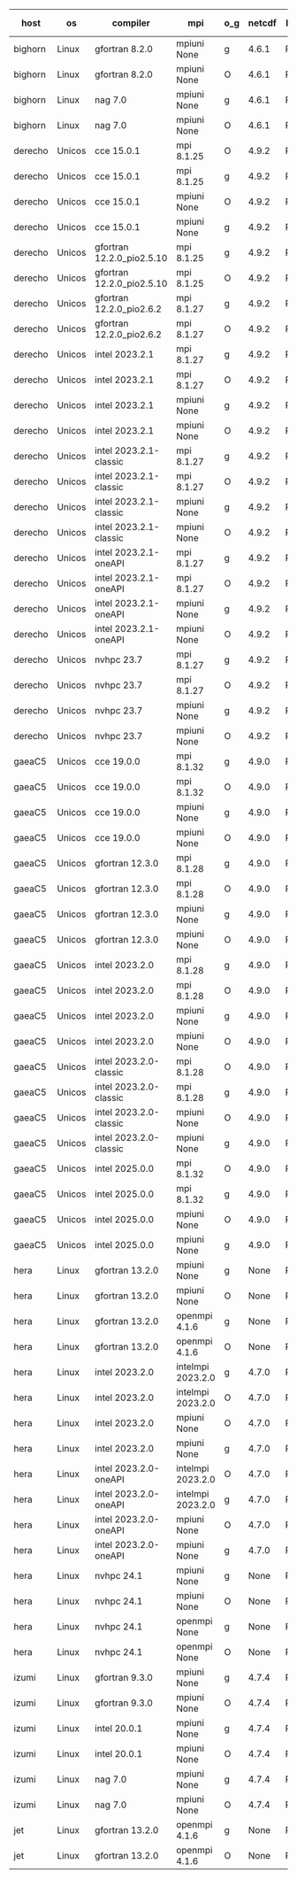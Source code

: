 

| host     | os       | compiler                              | mpi                      | o_g        | netcdf        | build       | u_pass          | u_fail          | s_pass            | s_fail            | e_pass             | e_fail             | nuopc_pass       | nuopc_fail       | artifacts link          |
|----------|----------|---------------------------------------|--------------------------|------------|---------------|-------------|-----------------|-----------------|-------------------|-------------------|--------------------|--------------------|------------------|------------------|-------------------------|
| bighorn | Linux | gfortran 8.2.0 | mpiuni None  | g | 4.6.1  | PASS | 12564 | 0 | 9 | 0 | 43 | 0 | None | None | <a href="https://github.com/esmf-org/esmf-test-artifacts/tree/44babc03550e66a1ba25c0fb76aa470101c4ab4f/develop/gfortran/8.2.0/g/mpiuni/None" target="_blank">44babc0</a> | 
| bighorn | Linux | gfortran 8.2.0 | mpiuni None  | O | 4.6.1  | PASS | 12564 | 0 | 9 | 0 | 43 | 0 | None | None | <a href="https://github.com/esmf-org/esmf-test-artifacts/tree/5c027366ddf967d6029d6ef962e9206b078982ee/develop/gfortran/8.2.0/O/mpiuni/None" target="_blank">5c02736</a> | 
| bighorn | Linux | nag 7.0 | mpiuni None  | g | 4.6.1  | PASS | 12564 | 0 | 9 | 0 | 43 | 0 | None | None | <a href="https://github.com/esmf-org/esmf-test-artifacts/tree/568cc943015caf14969e36ee9272012482963211/develop/nag/7.0/g/mpiuni/None" target="_blank">568cc94</a> | 
| bighorn | Linux | nag 7.0 | mpiuni None  | O | 4.6.1  | PASS | 12564 | 0 | 9 | 0 | 43 | 0 | None | None | <a href="https://github.com/esmf-org/esmf-test-artifacts/tree/5062848e96afafb4ab4cc757fe16ef9d82633275/develop/nag/7.0/O/mpiuni/None" target="_blank">5062848</a> | 
| derecho | Unicos | cce 15.0.1 | mpi 8.1.25  | O | 4.9.2  | PASS | 14156 | 79 | 51 | 0 | 81 | 0 | 57 | 0 | <a href="https://github.com/esmf-org/esmf-test-artifacts/tree/5e3419c44176f669d78c7935605e67c60e0ead16/develop/cce/15.0.1/O/mpi/8.1.25" target="_blank">5e3419c</a> | 
| derecho | Unicos | cce 15.0.1 | mpi 8.1.25  | g | 4.9.2  | PASS | 14036 | 199 | 51 | 0 | 81 | 0 | 57 | 0 | <a href="https://github.com/esmf-org/esmf-test-artifacts/tree/7514c49d3165e331ef1b8d30970f1093c92ae27c/develop/cce/15.0.1/g/mpi/8.1.25" target="_blank">7514c49</a> | 
| derecho | Unicos | cce 15.0.1 | mpiuni None  | O | 4.9.2  | PASS | 12328 | 236 | 9 | 0 | 43 | 0 | None | None | <a href="https://github.com/esmf-org/esmf-test-artifacts/tree/15664158bf88a0ca0a97c32614911df05b1bbd2a/develop/cce/15.0.1/O/mpiuni/None" target="_blank">1566415</a> | 
| derecho | Unicos | cce 15.0.1 | mpiuni None  | g | 4.9.2  | PASS | 12487 | 77 | 9 | 0 | 43 | 0 | None | None | <a href="https://github.com/esmf-org/esmf-test-artifacts/tree/4750571d4bdf3717bd9a8de42d493422dfa1c90b/develop/cce/15.0.1/g/mpiuni/None" target="_blank">4750571</a> | 
| derecho | Unicos | gfortran 12.2.0_pio2.5.10 | mpi 8.1.25  | g | 4.9.2  | PASS | 14235 | 0 | 51 | 0 | 81 | 0 | 57 | 0 | <a href="https://github.com/esmf-org/esmf-test-artifacts/tree/a4532014831cdf0335c163ce73c0a035068c8076/develop/gfortran/12.2.0_pio2.5.10/g/mpi/8.1.25" target="_blank">a453201</a> | 
| derecho | Unicos | gfortran 12.2.0_pio2.5.10 | mpi 8.1.25  | O | 4.9.2  | PASS | 14235 | 0 | 51 | 0 | 81 | 0 | 57 | 0 | <a href="https://github.com/esmf-org/esmf-test-artifacts/tree/a7a6791989f1a8edab89f40f85d508d688d3ef74/develop/gfortran/12.2.0_pio2.5.10/O/mpi/8.1.25" target="_blank">a7a6791</a> | 
| derecho | Unicos | gfortran 12.2.0_pio2.6.2 | mpi 8.1.27  | g | 4.9.2  | PASS | 14235 | 0 | 51 | 0 | 81 | 0 | 57 | 0 | <a href="https://github.com/esmf-org/esmf-test-artifacts/tree/a42fab73899bd2ff087720d96e7c73a59943ba77/develop/gfortran/12.2.0_pio2.6.2/g/mpi/8.1.27" target="_blank">a42fab7</a> | 
| derecho | Unicos | gfortran 12.2.0_pio2.6.2 | mpi 8.1.27  | O | 4.9.2  | PASS | 14235 | 0 | 51 | 0 | 81 | 0 | 57 | 0 | <a href="https://github.com/esmf-org/esmf-test-artifacts/tree/43e04fb00c567fb355c19d69a43ec9254dba84c6/develop/gfortran/12.2.0_pio2.6.2/O/mpi/8.1.27" target="_blank">43e04fb</a> | 
| derecho | Unicos | intel 2023.2.1 | mpi 8.1.27  | g | 4.9.2  | PASS | 14235 | 0 | 51 | 0 | 81 | 0 | 46 | 12 | <a href="https://github.com/esmf-org/esmf-test-artifacts/tree/ac63845d0e3ad5e6244b9c44dbcab8777dbb9a4e/develop/intel/2023.2.1/g/mpi/8.1.27" target="_blank">ac63845</a> | 
| derecho | Unicos | intel 2023.2.1 | mpi 8.1.27  | O | 4.9.2  | PASS | 14235 | 0 | 51 | 0 | 81 | 0 | 46 | 12 | <a href="https://github.com/esmf-org/esmf-test-artifacts/tree/749c1546bf88d4293b185ec2d8ad51d58bac2b15/develop/intel/2023.2.1/O/mpi/8.1.27" target="_blank">749c154</a> | 
| derecho | Unicos | intel 2023.2.1 | mpiuni None  | g | 4.9.2  | PASS | 12564 | 0 | 9 | 0 | 43 | 0 | None | None | <a href="https://github.com/esmf-org/esmf-test-artifacts/tree/a9b2d0af728b1e1eaef38e9195e307b237a5a89d/develop/intel/2023.2.1/g/mpiuni/None" target="_blank">a9b2d0a</a> | 
| derecho | Unicos | intel 2023.2.1 | mpiuni None  | O | 4.9.2  | PASS | 12564 | 0 | 9 | 0 | 43 | 0 | None | None | <a href="https://github.com/esmf-org/esmf-test-artifacts/tree/a70877ef2ec97c8e5bb5452e8272a7be34e1a7e6/develop/intel/2023.2.1/O/mpiuni/None" target="_blank">a70877e</a> | 
| derecho | Unicos | intel 2023.2.1-classic | mpi 8.1.27  | g | 4.9.2  | PASS | 14235 | 0 | 51 | 0 | 81 | 0 | 46 | 11 | <a href="https://github.com/esmf-org/esmf-test-artifacts/tree/7efdf17f4ef61d1ce031c95e2283ca7a7b63658d/develop/intel/2023.2.1-classic/g/mpi/8.1.27" target="_blank">7efdf17</a> | 
| derecho | Unicos | intel 2023.2.1-classic | mpi 8.1.27  | O | 4.9.2  | PASS | 14235 | 0 | 51 | 0 | 81 | 0 | 46 | 11 | <a href="https://github.com/esmf-org/esmf-test-artifacts/tree/9ad909936145cb0e97dff10dfdb7dd2de21bfb15/develop/intel/2023.2.1-classic/O/mpi/8.1.27" target="_blank">9ad9099</a> | 
| derecho | Unicos | intel 2023.2.1-classic | mpiuni None  | g | 4.9.2  | PASS | 12564 | 0 | 9 | 0 | 43 | 0 | None | None | <a href="https://github.com/esmf-org/esmf-test-artifacts/tree/80564ba0e63dd635294b487469357dbb996e76c9/develop/intel/2023.2.1-classic/g/mpiuni/None" target="_blank">80564ba</a> | 
| derecho | Unicos | intel 2023.2.1-classic | mpiuni None  | O | 4.9.2  | PASS | 12564 | 0 | 9 | 0 | 43 | 0 | None | None | <a href="https://github.com/esmf-org/esmf-test-artifacts/tree/d65f860996e83cf12c276a93864011b1f75c9451/develop/intel/2023.2.1-classic/O/mpiuni/None" target="_blank">d65f860</a> | 
| derecho | Unicos | intel 2023.2.1-oneAPI | mpi 8.1.27  | g | 4.9.2  | PASS | 14235 | 0 | 51 | 0 | 81 | 0 | 46 | 11 | <a href="https://github.com/esmf-org/esmf-test-artifacts/tree/9ecd7fa1cd8804edd92fb256138557984e60aca8/develop/intel/2023.2.1-oneAPI/g/mpi/8.1.27" target="_blank">9ecd7fa</a> | 
| derecho | Unicos | intel 2023.2.1-oneAPI | mpi 8.1.27  | O | 4.9.2  | PASS | 14235 | 0 | 50 | 1 | 81 | 0 | 46 | 11 | <a href="https://github.com/esmf-org/esmf-test-artifacts/tree/ab593fabc61026a689751fba9fbedbaecad439a7/develop/intel/2023.2.1-oneAPI/O/mpi/8.1.27" target="_blank">ab593fa</a> | 
| derecho | Unicos | intel 2023.2.1-oneAPI | mpiuni None  | g | 4.9.2  | PASS | 12564 | 0 | 9 | 0 | 43 | 0 | None | None | <a href="https://github.com/esmf-org/esmf-test-artifacts/tree/cc403b0ee3802e13ab48e020c8d3e60c045734d3/develop/intel/2023.2.1-oneAPI/g/mpiuni/None" target="_blank">cc403b0</a> | 
| derecho | Unicos | intel 2023.2.1-oneAPI | mpiuni None  | O | 4.9.2  | PASS | 12564 | 0 | 9 | 0 | 43 | 0 | None | None | <a href="https://github.com/esmf-org/esmf-test-artifacts/tree/5a00d9e7ca95847c0ad8085d04a8e776b45e9db0/develop/intel/2023.2.1-oneAPI/O/mpiuni/None" target="_blank">5a00d9e</a> | 
| derecho | Unicos | nvhpc 23.7 | mpi 8.1.27  | g | 4.9.2  | PASS | 14235 | 0 | 51 | 0 | 81 | 0 | 57 | 0 | <a href="https://github.com/esmf-org/esmf-test-artifacts/tree/40e75194c81a1806705774ec6b48a35ddb553135/develop/nvhpc/23.7/g/mpi/8.1.27" target="_blank">40e7519</a> | 
| derecho | Unicos | nvhpc 23.7 | mpi 8.1.27  | O | 4.9.2  | PASS | 14235 | 0 | 51 | 0 | 81 | 0 | 57 | 0 | <a href="https://github.com/esmf-org/esmf-test-artifacts/tree/a2d8ca9a57b6112ec7fa78e0c7764739e9528624/develop/nvhpc/23.7/O/mpi/8.1.27" target="_blank">a2d8ca9</a> | 
| derecho | Unicos | nvhpc 23.7 | mpiuni None  | g | 4.9.2  | PASS | 12564 | 0 | 9 | 0 | 43 | 0 | None | None | <a href="https://github.com/esmf-org/esmf-test-artifacts/tree/3376c159ab25dc2925a189c4828d770af4c71108/develop/nvhpc/23.7/g/mpiuni/None" target="_blank">3376c15</a> | 
| derecho | Unicos | nvhpc 23.7 | mpiuni None  | O | 4.9.2  | PASS | 12564 | 0 | 9 | 0 | 43 | 0 | None | None | <a href="https://github.com/esmf-org/esmf-test-artifacts/tree/fd06ab69047a892ebfc89a6828b965ddcbbcddc5/develop/nvhpc/23.7/O/mpiuni/None" target="_blank">fd06ab6</a> | 
| gaeaC5 | Unicos | cce 19.0.0 | mpi 8.1.32  | g | 4.9.0  | PASS | 10086 | 4149 | None | None | None | None | 56 | 1 | <a href="https://github.com/esmf-org/esmf-test-artifacts/tree/ae57c11b5bd7b7d0e28d05121260f476319515b2/develop/cce/19.0.0/g/mpi/8.1.32" target="_blank">ae57c11</a> | 
| gaeaC5 | Unicos | cce 19.0.0 | mpi 8.1.32  | O | 4.9.0  | PASS | 14175 | 60 | None | None | None | None | 56 | 1 | <a href="https://github.com/esmf-org/esmf-test-artifacts/tree/0507f49976518ec00d08a187b13b635ac26320f4/develop/cce/19.0.0/O/mpi/8.1.32" target="_blank">0507f49</a> | 
| gaeaC5 | Unicos | cce 19.0.0 | mpiuni None  | g | 4.9.0  | PASS | 8921 | 3643 | None | None | None | None | None | None | <a href="https://github.com/esmf-org/esmf-test-artifacts/tree/c2459a09b5a2f8c4fdd75f37f9d5aa8a3d36452d/develop/cce/19.0.0/g/mpiuni/None" target="_blank">c2459a0</a> | 
| gaeaC5 | Unicos | cce 19.0.0 | mpiuni None  | O | 4.9.0  | PASS | 12507 | 57 | None | None | None | None | None | None | <a href="https://github.com/esmf-org/esmf-test-artifacts/tree/ffa7b2394a6aa3df3a0d3010e3ccf7f2f422cebb/develop/cce/19.0.0/O/mpiuni/None" target="_blank">ffa7b23</a> | 
| gaeaC5 | Unicos | gfortran 12.3.0 | mpi 8.1.28  | g | 4.9.0  | PASS | 14235 | 0 | 51 | 0 | 81 | 0 | 57 | 0 | <a href="https://github.com/esmf-org/esmf-test-artifacts/tree/6b59ef6f25627ded2b181f27e0ed484d589b3d38/develop/gfortran/12.3.0/g/mpi/8.1.28" target="_blank">6b59ef6</a> | 
| gaeaC5 | Unicos | gfortran 12.3.0 | mpi 8.1.28  | O | 4.9.0  | PASS | 14235 | 0 | 51 | 0 | 81 | 0 | 57 | 0 | <a href="https://github.com/esmf-org/esmf-test-artifacts/tree/37afeb7441f8a7ebce543486937aa458aaf61f2e/develop/gfortran/12.3.0/O/mpi/8.1.28" target="_blank">37afeb7</a> | 
| gaeaC5 | Unicos | gfortran 12.3.0 | mpiuni None  | g | 4.9.0  | PASS | 12564 | 0 | 9 | 0 | 43 | 0 | None | None | <a href="https://github.com/esmf-org/esmf-test-artifacts/tree/5437c0b3d7d938635739f024d3fc263a7d3c0a66/develop/gfortran/12.3.0/g/mpiuni/None" target="_blank">5437c0b</a> | 
| gaeaC5 | Unicos | gfortran 12.3.0 | mpiuni None  | O | 4.9.0  | PASS | 12564 | 0 | 9 | 0 | 43 | 0 | None | None | <a href="https://github.com/esmf-org/esmf-test-artifacts/tree/0d6ef577a9ba16993c5776adf68790f94b00dbc3/develop/gfortran/12.3.0/O/mpiuni/None" target="_blank">0d6ef57</a> | 
| gaeaC5 | Unicos | intel 2023.2.0 | mpi 8.1.28  | g | 4.9.0  | PASS | 14235 | 0 | 51 | 0 | 81 | 0 | 46 | 11 | <a href="https://github.com/esmf-org/esmf-test-artifacts/tree/d9dc2ef46622fa800ff2afea899c1277a5ad7f88/develop/intel/2023.2.0/g/mpi/8.1.28" target="_blank">d9dc2ef</a> | 
| gaeaC5 | Unicos | intel 2023.2.0 | mpi 8.1.28  | O | 4.9.0  | PASS | 14235 | 0 | 51 | 0 | 81 | 0 | 46 | 11 | <a href="https://github.com/esmf-org/esmf-test-artifacts/tree/aa9ac1b7b0c3718cdbb813b8e494175c44171b88/develop/intel/2023.2.0/O/mpi/8.1.28" target="_blank">aa9ac1b</a> | 
| gaeaC5 | Unicos | intel 2023.2.0 | mpiuni None  | g | 4.9.0  | PASS | 12564 | 0 | 9 | 0 | 43 | 0 | None | None | <a href="https://github.com/esmf-org/esmf-test-artifacts/tree/dbbfb7df309e5b5ea6345f52eb166ea94f2e74b6/develop/intel/2023.2.0/g/mpiuni/None" target="_blank">dbbfb7d</a> | 
| gaeaC5 | Unicos | intel 2023.2.0 | mpiuni None  | O | 4.9.0  | PASS | 12564 | 0 | 9 | 0 | 43 | 0 | None | None | <a href="https://github.com/esmf-org/esmf-test-artifacts/tree/d41c643cbde91319bbca5b90eacdf31a2d0d0c34/develop/intel/2023.2.0/O/mpiuni/None" target="_blank">d41c643</a> | 
| gaeaC5 | Unicos | intel 2023.2.0-classic | mpi 8.1.28  | O | 4.9.0  | PASS | 14235 | 0 | 51 | 0 | 81 | 0 | 46 | 11 | <a href="https://github.com/esmf-org/esmf-test-artifacts/tree/d1d702b3faaa40aca977e961b287a7ae1db80e02/develop/intel/2023.2.0-classic/O/mpi/8.1.28" target="_blank">d1d702b</a> | 
| gaeaC5 | Unicos | intel 2023.2.0-classic | mpi 8.1.28  | g | 4.9.0  | PASS | 14235 | 0 | 51 | 0 | 81 | 0 | 46 | 11 | <a href="https://github.com/esmf-org/esmf-test-artifacts/tree/05afd0c09da557098861ff970fa1a12fb9ec0a39/develop/intel/2023.2.0-classic/g/mpi/8.1.28" target="_blank">05afd0c</a> | 
| gaeaC5 | Unicos | intel 2023.2.0-classic | mpiuni None  | O | 4.9.0  | PASS | 12564 | 0 | 9 | 0 | 43 | 0 | None | None | <a href="https://github.com/esmf-org/esmf-test-artifacts/tree/ac15773a56a0bdf607bbbfdb2d5360f00a31d184/develop/intel/2023.2.0-classic/O/mpiuni/None" target="_blank">ac15773</a> | 
| gaeaC5 | Unicos | intel 2023.2.0-classic | mpiuni None  | g | 4.9.0  | PASS | 12564 | 0 | 9 | 0 | 43 | 0 | None | None | <a href="https://github.com/esmf-org/esmf-test-artifacts/tree/e7904d3ee11b441fb485be0edd26cdc945ca49b8/develop/intel/2023.2.0-classic/g/mpiuni/None" target="_blank">e7904d3</a> | 
| gaeaC5 | Unicos | intel 2025.0.0 | mpi 8.1.32  | O | 4.9.0  | PASS | 14235 | 0 | 51 | 0 | 81 | 0 | 46 | 11 | <a href="https://github.com/esmf-org/esmf-test-artifacts/tree/f11e11b1d902ab1ee9ec813ab6e305128931f31f/develop/intel/2025.0.0/O/mpi/8.1.32" target="_blank">f11e11b</a> | 
| gaeaC5 | Unicos | intel 2025.0.0 | mpi 8.1.32  | g | 4.9.0  | PASS | 14235 | 0 | 51 | 0 | 81 | 0 | 46 | 11 | <a href="https://github.com/esmf-org/esmf-test-artifacts/tree/ce1f38810ab1d735dc69d652b62c48cde9213eea/develop/intel/2025.0.0/g/mpi/8.1.32" target="_blank">ce1f388</a> | 
| gaeaC5 | Unicos | intel 2025.0.0 | mpiuni None  | O | 4.9.0  | PASS | 12564 | 0 | 9 | 0 | 43 | 0 | None | None | <a href="https://github.com/esmf-org/esmf-test-artifacts/tree/080127f2cbf472baa7223a0769faa9810b3969be/develop/intel/2025.0.0/O/mpiuni/None" target="_blank">080127f</a> | 
| gaeaC5 | Unicos | intel 2025.0.0 | mpiuni None  | g | 4.9.0  | PASS | 12564 | 0 | 9 | 0 | 43 | 0 | None | None | <a href="https://github.com/esmf-org/esmf-test-artifacts/tree/45a98997f185c5155e4be323fd611c0814a5f29d/develop/intel/2025.0.0/g/mpiuni/None" target="_blank">45a9899</a> | 
| hera | Linux | gfortran 13.2.0 | mpiuni None  | g | None  | PASS | 12564 | 0 | 9 | 0 | 43 | 0 | None | None | <a href="https://github.com/esmf-org/esmf-test-artifacts/tree/a171e17310db71593f991521700581904e78c194/develop/gfortran/13.2.0/g/mpiuni/None" target="_blank">a171e17</a> | 
| hera | Linux | gfortran 13.2.0 | mpiuni None  | O | None  | PASS | None | None | None | None | None | None | None | None | <a href="https://github.com/esmf-org/esmf-test-artifacts/tree/1e0c1120b2a721a0e5503a2b83e9d4be21937f14/develop/gfortran/13.2.0/O/mpiuni/None" target="_blank">1e0c112</a> | 
| hera | Linux | gfortran 13.2.0 | openmpi 4.1.6  | g | None  | PASS | 14235 | 0 | 51 | 0 | 81 | 0 | 57 | 0 | <a href="https://github.com/esmf-org/esmf-test-artifacts/tree/a380a5350cbfcad8dc715fd469d65e34b638af4c/develop/gfortran/13.2.0/g/openmpi/4.1.6" target="_blank">a380a53</a> | 
| hera | Linux | gfortran 13.2.0 | openmpi 4.1.6  | O | None  | PASS | 14235 | 0 | 51 | 0 | 81 | 0 | 57 | 0 | <a href="https://github.com/esmf-org/esmf-test-artifacts/tree/bcabe750a4a2c2996467a1dae509cf4d0e5b9281/develop/gfortran/13.2.0/O/openmpi/4.1.6" target="_blank">bcabe75</a> | 
| hera | Linux | intel 2023.2.0 | intelmpi 2023.2.0  | g | 4.7.0  | PASS | 14235 | 0 | 51 | 0 | 81 | 0 | 46 | 11 | <a href="https://github.com/esmf-org/esmf-test-artifacts/tree/47a37956ae99b0f7b1a843d85d76144a4f2ca284/develop/intel/2023.2.0/g/intelmpi/2023.2.0" target="_blank">47a3795</a> | 
| hera | Linux | intel 2023.2.0 | intelmpi 2023.2.0  | O | 4.7.0  | PASS | 14235 | 0 | 51 | 0 | 81 | 0 | 46 | 11 | <a href="https://github.com/esmf-org/esmf-test-artifacts/tree/318ae4ca25716b4f54235fb9764c57c4624bcdb4/develop/intel/2023.2.0/O/intelmpi/2023.2.0" target="_blank">318ae4c</a> | 
| hera | Linux | intel 2023.2.0 | mpiuni None  | O | 4.7.0  | PASS | 12564 | 0 | 9 | 0 | 43 | 0 | None | None | <a href="https://github.com/esmf-org/esmf-test-artifacts/tree/dcc727358adac3c41753df87502e20c2f26c8c3c/develop/intel/2023.2.0/O/mpiuni/None" target="_blank">dcc7273</a> | 
| hera | Linux | intel 2023.2.0 | mpiuni None  | g | 4.7.0  | PASS | 12564 | 0 | 9 | 0 | 43 | 0 | None | None | <a href="https://github.com/esmf-org/esmf-test-artifacts/tree/2364a1e5c326b53ac20cc14a994ae390de97c23c/develop/intel/2023.2.0/g/mpiuni/None" target="_blank">2364a1e</a> | 
| hera | Linux | intel 2023.2.0-oneAPI | intelmpi 2023.2.0  | O | 4.7.0  | PASS | 14235 | 0 | 50 | 1 | 81 | 0 | 46 | 11 | <a href="https://github.com/esmf-org/esmf-test-artifacts/tree/c6b670fa34f0de459d355e1478ce6db2d2c8764e/develop/intel/2023.2.0-oneAPI/O/intelmpi/2023.2.0" target="_blank">c6b670f</a> | 
| hera | Linux | intel 2023.2.0-oneAPI | intelmpi 2023.2.0  | g | 4.7.0  | PASS | 14235 | 0 | 51 | 0 | 81 | 0 | 46 | 11 | <a href="https://github.com/esmf-org/esmf-test-artifacts/tree/fd31039ecfe08e80c9220718995074d44f31b65e/develop/intel/2023.2.0-oneAPI/g/intelmpi/2023.2.0" target="_blank">fd31039</a> | 
| hera | Linux | intel 2023.2.0-oneAPI | mpiuni None  | O | 4.7.0  | PASS | 12564 | 0 | 8 | 1 | 43 | 0 | None | None | <a href="https://github.com/esmf-org/esmf-test-artifacts/tree/2cd548c3f3bc29906044837be71fabf79ec4414b/develop/intel/2023.2.0-oneAPI/O/mpiuni/None" target="_blank">2cd548c</a> | 
| hera | Linux | intel 2023.2.0-oneAPI | mpiuni None  | g | 4.7.0  | PASS | 12564 | 0 | 9 | 0 | 43 | 0 | None | None | <a href="https://github.com/esmf-org/esmf-test-artifacts/tree/9029a5aa5d8381362f16201d6c15844a413c97c3/develop/intel/2023.2.0-oneAPI/g/mpiuni/None" target="_blank">9029a5a</a> | 
| hera | Linux | nvhpc 24.1 | mpiuni None  | g | None  | PASS | 12564 | 0 | 9 | 0 | 43 | 0 | None | None | <a href="https://github.com/esmf-org/esmf-test-artifacts/tree/131e67c44133213806ddb156d76ecaf9b7b05bcb/develop/nvhpc/24.1/g/mpiuni/None" target="_blank">131e67c</a> | 
| hera | Linux | nvhpc 24.1 | mpiuni None  | O | None  | PASS | 12564 | 0 | 9 | 0 | 43 | 0 | None | None | <a href="https://github.com/esmf-org/esmf-test-artifacts/tree/f058bc7fc0afb58d0b70f8b7784a8453ca09280b/develop/nvhpc/24.1/O/mpiuni/None" target="_blank">f058bc7</a> | 
| hera | Linux | nvhpc 24.1 | openmpi None  | g | None  | PASS | 14235 | 0 | 51 | 0 | 81 | 0 | 57 | 0 | <a href="https://github.com/esmf-org/esmf-test-artifacts/tree/6d70a113a3b726b52fb257bbf93a57cfee41c238/develop/nvhpc/24.1/g/openmpi/None" target="_blank">6d70a11</a> | 
| hera | Linux | nvhpc 24.1 | openmpi None  | O | None  | PASS | 14235 | 0 | 51 | 0 | 81 | 0 | 57 | 0 | <a href="https://github.com/esmf-org/esmf-test-artifacts/tree/ba6db8fa988c0a0a86745effdf615e5a6220f67d/develop/nvhpc/24.1/O/openmpi/None" target="_blank">ba6db8f</a> | 
| izumi | Linux | gfortran 9.3.0 | mpiuni None  | g | 4.7.4  | PASS | 12564 | 0 | 9 | 0 | 43 | 0 | None | None | <a href="https://github.com/esmf-org/esmf-test-artifacts/tree/32dbc92907682ac322f938f9361124a657a63dd8/develop/gfortran/9.3.0/g/mpiuni/None" target="_blank">32dbc92</a> | 
| izumi | Linux | gfortran 9.3.0 | mpiuni None  | O | 4.7.4  | PASS | 12564 | 0 | 9 | 0 | 43 | 0 | None | None | <a href="https://github.com/esmf-org/esmf-test-artifacts/tree/cf70882269371410b27c74927a2ba7780eba9137/develop/gfortran/9.3.0/O/mpiuni/None" target="_blank">cf70882</a> | 
| izumi | Linux | intel 20.0.1 | mpiuni None  | g | 4.7.4  | PASS | 12564 | 0 | 9 | 0 | 43 | 0 | None | None | <a href="https://github.com/esmf-org/esmf-test-artifacts/tree/c387bb4e02036215ba2c0cac4e9ddf46a43fe491/develop/intel/20.0.1/g/mpiuni/None" target="_blank">c387bb4</a> | 
| izumi | Linux | intel 20.0.1 | mpiuni None  | O | 4.7.4  | PASS | 12564 | 0 | 9 | 0 | 43 | 0 | None | None | <a href="https://github.com/esmf-org/esmf-test-artifacts/tree/0d87aa492c4e71eec070d84a3a54a18f1fdd9cfd/develop/intel/20.0.1/O/mpiuni/None" target="_blank">0d87aa4</a> | 
| izumi | Linux | nag 7.0 | mpiuni None  | g | 4.7.4  | PASS | 12564 | 0 | 9 | 0 | 43 | 0 | None | None | <a href="https://github.com/esmf-org/esmf-test-artifacts/tree/f3441613e93eeae50a763180f7137e447ba3ba31/develop/nag/7.0/g/mpiuni/None" target="_blank">f344161</a> | 
| izumi | Linux | nag 7.0 | mpiuni None  | O | 4.7.4  | PASS | 12564 | 0 | 9 | 0 | 43 | 0 | None | None | <a href="https://github.com/esmf-org/esmf-test-artifacts/tree/a2b0f5d4db2d668b9bfc3c93d966d47224fe4d3f/develop/nag/7.0/O/mpiuni/None" target="_blank">a2b0f5d</a> | 
| jet | Linux | gfortran 13.2.0 | openmpi 4.1.6  | g | None  | PASS | 14234 | 1 | 51 | 0 | 81 | 0 | 57 | 0 | <a href="https://github.com/esmf-org/esmf-test-artifacts/tree/ef4957e955d406b50f2aa5a638ea5234e448b3c0/develop/gfortran/13.2.0/g/openmpi/4.1.6" target="_blank">ef4957e</a> | 
| jet | Linux | gfortran 13.2.0 | openmpi 4.1.6  | O | None  | PASS | None | None | None | None | None | None | None | None | <a href="https://github.com/esmf-org/esmf-test-artifacts/tree/0a830d0456c7600659e8481158216fe357424766/develop/gfortran/13.2.0/O/openmpi/4.1.6" target="_blank">0a830d0</a> | 
